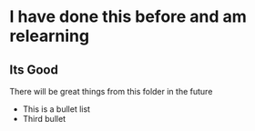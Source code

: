 # I have done this before and am relearning

## Its Good

There will be great things from this folder in the future

-   This is a bullet list
-   Third bullet
